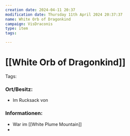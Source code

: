 ```yaml
---
creation date: 2024-04-11 20:37 
modification date: Thursday 11th April 2024 20:37:37 
name: White Orb of Dragonkind 
campaign: VisDraconis
type: item
tags:

--- 
```


# [[White Orb of Dragonkind]]

Tags: 

### Ort/Besitz:
- Im Rucksack von 

### Informationen:
- War im [[White Plume Mountain]]
- 